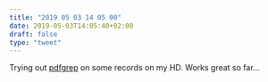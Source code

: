 ```yaml
---
title: "2019 05 03 14 05 00"
date: 2019-05-03T14:05:40+02:00
draft: false
type: "tweet"
---
```

Trying out [pdfgrep](https://pdfgrep.org) on some records on my HD. Works great so far...
